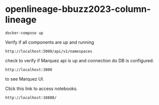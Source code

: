 # openlineage-bbuzz2023-column-lineage

```
docker-compose up
```

Verify if all components are up and running
```
http://localhost:5000/api/v1/namespaces
```
check to verify if Marquez api is up and connection do DB is configured. 
```
http://localhost:3000
```
to see Marquez UI. 

Click this link to access notebooks.
```
http://localhost:18888/
```
